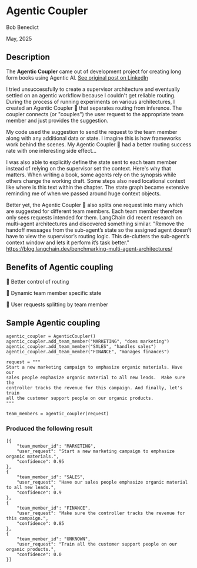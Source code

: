 # Agentic Coupler #

Bob Benedict

May, 2025

## Description ##

The **Agentic Coupler** came out of development project for creating long form books using Agentic AI.  [See original post on LinkedIn](https://www.linkedin.com/feed/update/urn:li:activity:7338249627999027201/)

I tried unsuccessfully to create a supervisor architecture and eventually settled on an agentic workflow because I couldn't get reliable routing. During the process of running experiments on various architectures, I created an Agentic Coupler 🔗 that separates routing from inference. The coupler connects (or "couples") the user request to the appropriate team member and just provides the suggestion.  

My code used the suggestion to send the request to the team member along with any additional data or state.  I imagine this is how frameworks work behind the scenes.  My Agentic Coupler 🔗 had a better routing success rate with one interesting side effect...

I was also able to explicitly define the state sent to each team member instead of relying on the supervisor set the context.  Here's why that matters.  When writing a book, some agents rely on the synopsis while others change the working draft.  Some steps also need locational context like where is this text within the chapter. The state graph became extensive reminding me of when we passed around huge context objects.

Better yet, the Agentic Coupler 🔗 also splits one request into many which are suggested for different team members.  Each team member therefore only sees requests intended for them.  LangChain did recent research on multi-agent architectures and discovered something similar.  "Remove the handoff messages from the sub-agent’s state so the assigned agent doesn’t have to view the supervisor’s routing logic. This de-clutters the sub-agent’s context window and lets it perform it’s task better." https://blog.langchain.dev/benchmarking-multi-agent-architectures/

## Benefits of Agentic coupling ##

🎁 Better control of routing

🎁 Dynamic team member specific state

🎁 User requests splitting by team member

## Sample Agentic coupling ###

```
agentic_coupler = AgenticCoupler()
agentic_coupler.add_team_member("MARKETING", "does marketing")
agentic_coupler.add_team_member("SALES", "handles sales")
agentic_coupler.add_team_member("FINANCE", "manages finances")

request = """
Start a new marketing campaign to emphasize organic materials. Have our 
sales people emphasize organic material to all new leads.  Make sure the 
controller tracks the revenue for this campaign. And finally, let's train 
all the customer support people on our organic products.
"""

team_members = agentic_coupler(request)

```

### Produced the following result ###

```
[{
    "team_member_id": "MARKETING",
    "user_request": "Start a new marketing campaign to emphasize organic materials.",
    "confidence": 0.95
},
{
    "team_member_id": "SALES",
    "user_request": "Have our sales people emphasize organic material to all new leads.",
    "confidence": 0.9
},
{
    "team_member_id": "FINANCE",
    "user_request": "Make sure the controller tracks the revenue for this campaign.",
    "confidence": 0.85
},
{
    "team_member_id": "UNKNOWN",
    "user_request": "Train all the customer support people on our organic products.",
    "confidence": 0.0
}]
```
